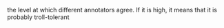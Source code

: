 the level at which different annotators agree. If it is high, it means that it is probably troll-tolerant
